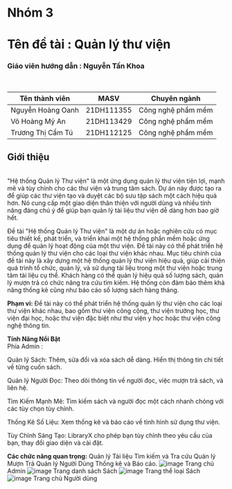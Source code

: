 <h1>Nhóm 3</h1> 
<h1>Tên đề tài : Quản lý thư viện</h1>
<h3>Giáo viên hướng dẫn : Nguyễn Tấn Khoa</h3>
<br>

| Tên thành viên| MASV | Chuyên ngành|
|----------|----------|----------|
| Nguyễn Hoàng Oanh |21DH111355 | Công nghệ phầm mềm |
| Võ Hoàng Mỹ An | 21DH113429 | Công nghệ phầm mềm |
| Trương Thị Cẩm Tú| 21DH112125 | Công nghệ phầm mềm |


<h2>Giới thiệu</h2><br>
"Hệ thống Quản lý Thư viện" là một ứng dụng quản lý thư viện tiện lợi, mạnh mẽ và tùy chỉnh cho các thư viện và trung tâm sách. Dự án này được tạo ra để giúp các thư viện tạo và duyệt các bộ sưu tập sách một cách hiệu quả hơn. Nó cung cấp một giao diện thân thiện với người dùng và nhiều tính năng đáng chú ý để giúp bạn quản lý tài liệu thư viện dễ dàng hơn bao giờ hết.

Đề tài "Hệ thống Quản lý Thư viện" là một dự án hoặc nghiên cứu có mục tiêu thiết kế, phát triển, và triển khai một hệ thống phần mềm hoặc ứng dụng để quản lý hoạt động của một thư viện. 
Đề tài này có thể phát triển hệ thống quản lý thư viện cho các loại thư viện khác nhau. Mục tiêu chính của đề tài này là xây dựng một hệ thống quản lý thư viện hiệu quả, giúp cải thiện quá trình tổ chức, quản lý, và sử dụng tài liệu trong một thư viện hoặc trung tâm tài liệu cụ thể. Khách hàng có thể quản lý hiệu quả số lượng sách, quản lý mượn trả có chức năng tra cứu tìm kiếm. Hệ thống còn đảm bảo thêm khả năng thống kê cũng như báo cáo số lượng sách hàng tháng.

**Phạm vi:**
Đề tài này có thể phát triển hệ thống quản lý thư viện cho các loại thư viện khác nhau, bao gồm thư viện công cộng, thư viện trường học, thư viện đại học, hoặc thư viện đặc biệt như thư viện y học hoặc thư viện công nghệ thông tin.

**Tính Năng Nổi Bật** <br>
Phía Admin : 

Quản lý Sách: Thêm, sửa đổi và xóa sách dễ dàng. Hiển thị thông tin chi tiết về từng cuốn sách.

Quản lý Người Đọc: Theo dõi thông tin về người đọc, việc mượn trả sách, và liên hệ.

Tìm Kiếm Mạnh Mẽ: Tìm kiếm sách và người đọc một cách nhanh chóng với các tùy chọn tùy chỉnh.

Thống Kê Số Liệu: Xem thống kê và báo cáo về tình hình sử dụng thư viện.

Tùy Chỉnh Sáng Tạo: LibraryX cho phép bạn tùy chỉnh theo yêu cầu của bạn, thay đổi giao diện và cài đặt.


**Các chức năng quan trọng:**
Quản lý Tài liệu
Tìm kiếm và Tra cứu Quản lý Mượn Trả
Quản lý Người Dùng
Thống kê và Báo cáo.
![image](https://github.com/camtu470/Nhom3_QuanLyThuVien_T6_Ca2/assets/147785899/70754e4c-6ff7-4b15-8f44-d02ec2143266)
Trang chủ Admin
![image](https://github.com/camtu470/Nhom3_QuanLyThuVien_T6_Ca2/assets/147785899/8b1ea2dd-6684-4206-866a-719f097622dd)
Trang danh sách Sách
![image](https://github.com/camtu470/Nhom3_QuanLyThuVien_T6_Ca2/assets/147785899/3ce9f09a-df75-409d-b8ae-a25df8da7db2)
Trang thể loại Sách
![image](https://github.com/camtu470/Nhom3_QuanLyThuVien_T6_Ca2/assets/147785899/8c54a3d6-8692-496b-8013-bb0519146456)
Trang chủ Người dùng




